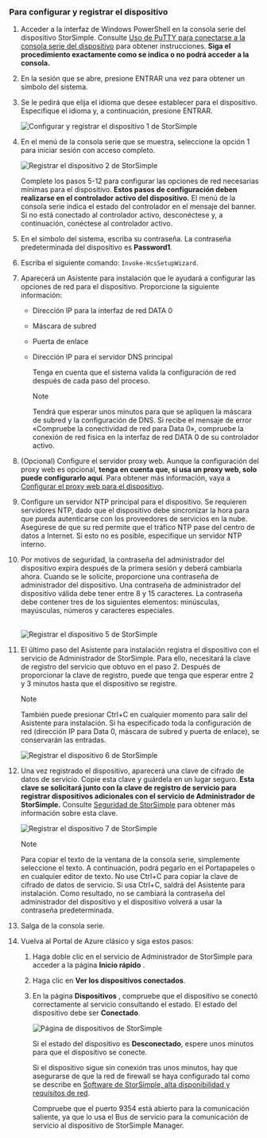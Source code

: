 <!--author=alkohli last changed: 02/22/2016-->


### <a name="to-configure-and-register-the-device"></a>Para configurar y registrar el dispositivo
1. Acceder a la interfaz de Windows PowerShell en la consola serie del dispositivo StorSimple. Consulte [Uso de PuTTY para conectarse a la consola serie del dispositivo](#use-putty-to-connect-to-the-device-serial-console) para obtener instrucciones. **Siga el procedimiento exactamente como se indica o no podrá acceder a la consola.**
2. En la sesión que se abre, presione ENTRAR una vez para obtener un símbolo del sistema. 
3. Se le pedirá que elija el idioma que desee establecer para el dispositivo. Especifique el idioma y, a continuación, presione ENTRAR. 
   
    ![Configurar y registrar el dispositivo 1 de StorSimple](./media/storsimple-configure-and-register-device-u1/HCS_RegisterYourDevice1-U1-include.png)
4. En el menú de la consola serie que se muestra, seleccione la opción 1 para iniciar sesión con acceso completo. 
   
    ![Registrar el dispositivo 2 de StorSimple](./media/storsimple-configure-and-register-device-u1/HCS_RegisterYourDevice2_U1-include.png)
   
     Complete los pasos 5-12 para configurar las opciones de red necesarias mínimas para el dispositivo. **Estos pasos de configuración deben realizarse en el controlador activo del dispositivo.** El menú de la consola serie indica el estado del controlador en el mensaje del banner. Si no está conectado al controlador activo, desconéctese y, a continuación, conéctese al controlador activo.
5. En el símbolo del sistema, escriba su contraseña. La contraseña predeterminada del dispositivo es **Password1**.
6. Escriba el siguiente comando: `Invoke-HcsSetupWizard`. 
7. Aparecerá un Asistente para instalación que le ayudará a configurar las opciones de red para el dispositivo. Proporcione la siguiente información: 
   
   * Dirección IP para la interfaz de red DATA 0
   * Máscara de subred
   * Puerta de enlace
   * Dirección IP para el servidor DNS principal
     
        Tenga en cuenta que el sistema valida la configuración de red después de cada paso del proceso.
     
     > [!NOTE]
     > Tendrá que esperar unos minutos para que se apliquen la máscara de subred y la configuración de DNS. Si recibe el mensaje de error «Compruebe la conectividad de red para Data 0», compruebe la conexión de red física en la interfaz de red DATA 0 de su controlador activo.
     > 
     > 
8. (Opcional) Configure el servidor proxy web. Aunque la configuración del proxy web es opcional, **tenga en cuenta que, si usa un proxy web, solo puede configurarlo aquí**. Para obtener más información, vaya a [Configurar el proxy web para el dispositivo](../articles/storsimple/storsimple-configure-web-proxy.md).
9. Configure un servidor NTP principal para el dispositivo. Se requieren servidores NTP, dado que el dispositivo debe sincronizar la hora para que pueda autenticarse con los proveedores de servicios en la nube. Asegúrese de que su red permite que el tráfico NTP pase del centro de datos a Internet. Si esto no es posible, especifique un servidor NTP interno. 
10. Por motivos de seguridad, la contraseña del administrador del dispositivo expira después de la primera sesión y deberá cambiarla ahora. Cuando se le solicite, proporcione una contraseña de administrador del dispositivo. Una contraseña de administrador del dispositivo válida debe tener entre 8 y 15 caracteres. La contraseña debe contener tres de los siguientes elementos: minúsculas, mayúsculas, números y caracteres especiales.
    
    <br/>![Registrar el dispositivo 5 de StorSimple](./media/storsimple-configure-and-register-device-u1/HCS_RegisterYourDevice5_U1-include.png)
11. El último paso del Asistente para instalación registra el dispositivo con el servicio de Administrador de StorSimple. Para ello, necesitará la clave de registro del servicio que obtuvo en el paso 2. Después de proporcionar la clave de registro, puede que tenga que esperar entre 2 y 3 minutos hasta que el dispositivo se registre.
    
    > [!NOTE]
    > También puede presionar Ctrl+C en cualquier momento para salir del Asistente para instalación. Si ha especificado toda la configuración de red (dirección IP para Data 0, máscara de subred y puerta de enlace), se conservarán las entradas.
    > 
    > 
    
    ![Registrar el dispositivo 6 de StorSimple](./media/storsimple-configure-and-register-device-u1/HCS_RegisterYourDevice6_U1-include.png)
12. Una vez registrado el dispositivo, aparecerá una clave de cifrado de datos de servicio. Copie esta clave y guárdela en un lugar seguro. **Esta clave se solicitará junto con la clave de registro de servicio para registrar dispositivos adicionales con el servicio de Administrador de StorSimple.** Consulte [Seguridad de StorSimple](../articles/storsimple/storsimple-security.md) para obtener más información sobre esta clave.
    
    ![Registrar el dispositivo 7 de StorSimple](./media/storsimple-configure-and-register-device-u1/HCS_RegisterYourDevice7_U1-include.png)    
    
    > [!NOTE]
    > Para copiar el texto de la ventana de la consola serie, simplemente seleccione el texto. A continuación, podrá pegarlo en el Portapapeles o en cualquier editor de texto. No use Ctrl+C para copiar la clave de cifrado de datos de servicio. Si usa Ctrl+C, saldrá del Asistente para instalación. Como resultado, no se cambiará la contraseña del administrador del dispositivo y el dispositivo volverá a usar la contraseña predeterminada.
    > 
    > 
13. Salga de la consola serie.
14. Vuelva al Portal de Azure clásico y siga estos pasos:
    
    1. Haga doble clic en el servicio de Administrador de StorSimple para acceder a la página **Inicio rápido** .
    2. Haga clic en **Ver los dispositivos conectados**.
    3. En la página **Dispositivos** , compruebe que el dispositivo se conectó correctamente al servicio consultando el estado. El estado del dispositivo debe ser **Conectado**.
       
        ![Página de dispositivos de StorSimple](./media/storsimple-configure-and-register-device-u1/HCS_DevicesPageM_U1-include.png) 
       
        Si el estado del dispositivo es **Desconectado**, espere unos minutos para que el dispositivo se conecte. 
       
        Si el dispositivo sigue sin conexión tras unos minutos, hay que asegurarse de que la red de firewall se haya configurado tal como se describe en [Software de StorSimple, alta disponibilidad y requisitos de red](../articles/storsimple/storsimple-system-requirements.md). 
       
        Compruebe que el puerto 9354 está abierto para la comunicación saliente, ya que lo usa el Bus de servicio para la comunicación de servicio al dispositivo de StorSimple Manager.


